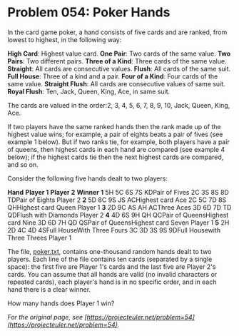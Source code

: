 # Problem 054: Poker Hands

In the card game poker, a hand consists of five cards and are ranked, from lowest to highest, in the following way:

**High Card**: Highest value card.
**One Pair**: Two cards of the same value.
**Two Pairs**: Two different pairs.
**Three of a Kind**: Three cards of the same value.
**Straight**: All cards are consecutive values.
**Flush**: All cards of the same suit.
**Full House**: Three of a kind and a pair.
**Four of a Kind**: Four cards of the same value.
**Straight Flush**: All cards are consecutive values of same suit.
**Royal Flush**: Ten, Jack, Queen, King, Ace, in same suit.

The cards are valued in the order:2, 3, 4, 5, 6, 7, 8, 9, 10, Jack, Queen, King, Ace.

If two players have the same ranked hands then the rank made up of the highest value wins; for example, a pair of eights beats a pair of fives (see example 1 below). But if two ranks tie, for example, both players have a pair of queens, then highest cards in each hand are compared (see example 4 below); if the highest cards tie then the next highest cards are compared, and so on.

Consider the following five hands dealt to two players:

**Hand** **Player 1** **Player 2** **Winner**
**1** 5H 5C 6S 7S KDPair of Fives 2C 3S 8S 8D TDPair of Eights Player 2
**2** 5D 8C 9S JS ACHighest card Ace 2C 5C 7D 8S QHHighest card Queen Player 1
**3** 2D 9C AS AH ACThree Aces 3D 6D 7D TD QDFlush  with Diamonds Player 2
**4** 4D 6S 9H QH QCPair of QueensHighest card Nine 3D 6D 7H QD QSPair of QueensHighest card Seven Player 1
**5** 2H 2D 4C 4D 4SFull HouseWith Three Fours 3C 3D 3S 9S 9DFull Housewith Three Threes Player 1

The file, [poker.txt](./poker.txt), contains one-thousand random hands dealt to two players. Each line of the file contains ten cards (separated by a single space): the first five are Player 1's cards and the last five are Player 2's cards. You can assume that all hands are valid (no invalid characters or repeated cards), each player's hand is in no specific order, and in each hand there is a clear winner.

How many hands does Player 1 win?

*For the original page, see [https://projecteuler.net/problem=54](https://projecteuler.net/problem=54).*
